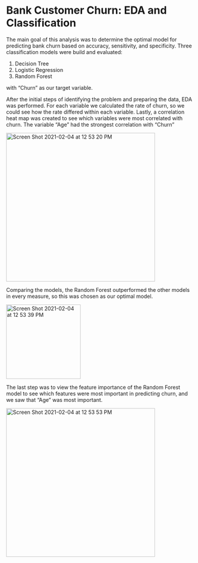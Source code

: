 # Bank Customer Churn: EDA and Classification 

The main goal of this analysis was to determine the optimal model for predicting bank churn based on accuracy, sensitivity, and specificity.  Three classification models were build and evaluated:

1. Decision Tree
2. Logistic Regression
3. Random Forest

with “Churn” as our target variable.

After the initial steps of identifying the problem and preparing the data, EDA was performed.  For each variable we calculated the rate of churn, so we could see how the rate differed within each variable.  Lastly, a correlation heat map was created to see which variables were most correlated with churn.  The variable “Age” had the strongest correlation with “Churn”

<img width="400" alt="Screen Shot 2021-02-04 at 12 53 20 PM" src="https://user-images.githubusercontent.com/56644186/106963757-10dcac80-670f-11eb-85ab-1057e6eb4ec7.png">

Comparing the models, the Random Forest outperformed the other models in every measure, so this was chosen as our optimal model.

<img width="200" alt="Screen Shot 2021-02-04 at 12 53 39 PM" src="https://user-images.githubusercontent.com/56644186/106963582-c824f380-670e-11eb-8653-eb7a35792ffa.png">

The last step was to view the feature importance of the Random Forest model to see which features were most important in predicting churn, and we saw that “Age” was most important.

<img width="400" alt="Screen Shot 2021-02-04 at 12 53 53 PM" src="https://user-images.githubusercontent.com/56644186/106963602-d115c500-670e-11eb-8ac4-be2b54f93593.png">
